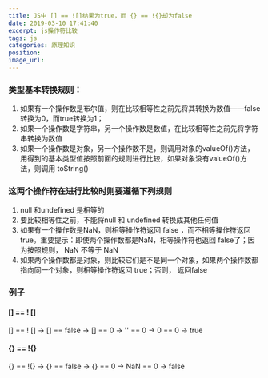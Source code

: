 ```yaml
---
title: JS中 [] == ![]结果为true，而 {} == !{}却为false
date: 2019-03-10 17:41:40
excerpt: js操作符比较
tags: js
categories: 原理知识
position:
image_url:
---
```

### 类型基本转换规则：
1. 如果有一个操作数是布尔值，则在比较相等性之前先将其转换为数值——false转换为0，而true转换为1；
2. 如果一个操作数是字符串，另一个操作数是数值，在比较相等性之前先将字符串转换为数值
3. 如果一个操作数是对象，另一个操作数不是，则调用对象的valueOf()方法，用得到的基本类型值按照前面的规则进行比较，如果对象没有valueOf()方法，则调用 toString()

### 这两个操作符在进行比较时则要遵循下列规则
1. null 和undefined 是相等的
2. 要比较相等性之前，不能将null 和 undefined 转换成其他任何值
3. 如果有一个操作数是NaN，则相等操作符返回 false ，而不相等操作符返回 true。重要提示：即使两个操作数都是NaN，相等操作符也返回 false了；因为按照规则， NaN 不等于 NaN
4. 如果两个操作数都是对象，则比较它们是不是同一个对象，如果两个操作数都指向同一个对象，则相等操作符返回 true；否则， 返回false

### 例子
#### [] == ! [] 
[] == ! []   ->   [] == false  ->  [] == 0  ->   '' == 0   ->  0 == 0   ->  true

#### {} == !{}
{} == !{}  ->  {} == false  -> {} == 0 ->  NaN == 0  ->  false  
